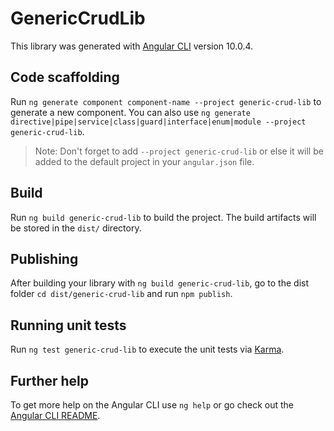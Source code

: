 # GenericCrudLib

This library was generated with [Angular CLI](https://github.com/angular/angular-cli) version 10.0.4.

## Code scaffolding

Run `ng generate component component-name --project generic-crud-lib` to generate a new component. You can also use `ng generate directive|pipe|service|class|guard|interface|enum|module --project generic-crud-lib`.
> Note: Don't forget to add `--project generic-crud-lib` or else it will be added to the default project in your `angular.json` file. 

## Build

Run `ng build generic-crud-lib` to build the project. The build artifacts will be stored in the `dist/` directory.

## Publishing

After building your library with `ng build generic-crud-lib`, go to the dist folder `cd dist/generic-crud-lib` and run `npm publish`.

## Running unit tests

Run `ng test generic-crud-lib` to execute the unit tests via [Karma](https://karma-runner.github.io).

## Further help

To get more help on the Angular CLI use `ng help` or go check out the [Angular CLI README](https://github.com/angular/angular-cli/blob/master/README.md).
